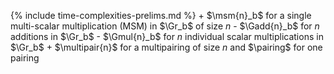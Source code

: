 {% include time-complexities-prelims.md %}
    + $\msm{n}_b$ for a single multi-scalar multiplication (MSM) in $\Gr_b$ of size $n$
    - $\Gadd{n}_b$ for $n$ additions in $\Gr_b$
    - $\Gmul{n}_b$ for $n$ individual scalar multiplications in $\Gr_b$
    + $\multipair{n}$ for a multipairing of size $n$ and $\pairing$ for one pairing
